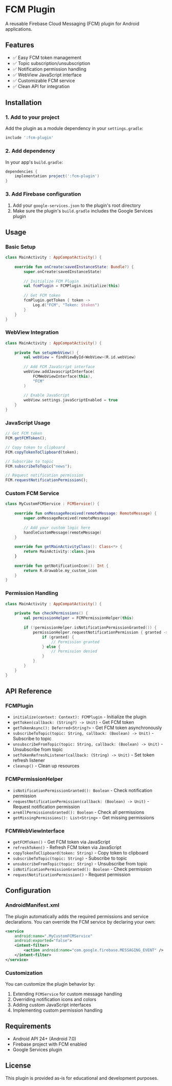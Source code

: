 # FCM Plugin

A reusable Firebase Cloud Messaging (FCM) plugin for Android applications.

## Features

- ✅ Easy FCM token management
- ✅ Topic subscription/unsubscription
- ✅ Notification permission handling
- ✅ WebView JavaScript interface
- ✅ Customizable FCM service
- ✅ Clean API for integration

## Installation

### 1. Add to your project

Add the plugin as a module dependency in your `settings.gradle`:

```gradle
include ':fcm-plugin'
```

### 2. Add dependency

In your app's `build.gradle`:

```gradle
dependencies {
    implementation project(':fcm-plugin')
}
```

### 3. Add Firebase configuration

1. Add your `google-services.json` to the plugin's root directory
2. Make sure the plugin's `build.gradle` includes the Google Services plugin

## Usage

### Basic Setup

```kotlin
class MainActivity : AppCompatActivity() {
    
    override fun onCreate(savedInstanceState: Bundle?) {
        super.onCreate(savedInstanceState)
        
        // Initialize FCM Plugin
        val fcmPlugin = FCMPlugin.initialize(this)
        
        // Get FCM token
        fcmPlugin.getToken { token ->
            Log.d("FCM", "Token: $token")
        }
    }
}
```

### WebView Integration

```kotlin
class MainActivity : AppCompatActivity() {
    
    private fun setupWebView() {
        val webView = findViewById<WebView>(R.id.webView)
        
        // Add FCM JavaScript interface
        webView.addJavascriptInterface(
            FCMWebViewInterface(this), 
            "FCM"
        )
        
        // Enable JavaScript
        webView.settings.javaScriptEnabled = true
    }
}
```

### JavaScript Usage

```javascript
// Get FCM token
FCM.getFCMToken();

// Copy token to clipboard
FCM.copyTokenToClipboard(token);

// Subscribe to topic
FCM.subscribeToTopic("news");

// Request notification permission
FCM.requestNotificationPermission();
```

### Custom FCM Service

```kotlin
class MyCustomFCMService : FCMService() {
    
    override fun onMessageReceived(remoteMessage: RemoteMessage) {
        super.onMessageReceived(remoteMessage)
        
        // Add your custom logic here
        handleCustomMessage(remoteMessage)
    }
    
    override fun getMainActivityClass(): Class<*> {
        return MainActivity::class.java
    }
    
    override fun getNotificationIcon(): Int {
        return R.drawable.my_custom_icon
    }
}
```

### Permission Handling

```kotlin
class MainActivity : AppCompatActivity() {
    
    private fun checkPermissions() {
        val permissionHelper = FCMPermissionHelper(this)
        
        if (!permissionHelper.isNotificationPermissionGranted()) {
            permissionHelper.requestNotificationPermission { granted ->
                if (granted) {
                    // Permission granted
                } else {
                    // Permission denied
                }
            }
        }
    }
}
```

## API Reference

### FCMPlugin

- `initialize(context: Context): FCMPlugin` - Initialize the plugin
- `getToken(callback: (String?) -> Unit)` - Get FCM token
- `getTokenAsync(): Deferred<String?>` - Get FCM token asynchronously
- `subscribeToTopic(topic: String, callback: (Boolean) -> Unit)` - Subscribe to topic
- `unsubscribeFromTopic(topic: String, callback: (Boolean) -> Unit)` - Unsubscribe from topic
- `setTokenRefreshListener(callback: (String) -> Unit)` - Set token refresh listener
- `cleanup()` - Clean up resources

### FCMPermissionHelper

- `isNotificationPermissionGranted(): Boolean` - Check notification permission
- `requestNotificationPermission(callback: (Boolean) -> Unit)` - Request notification permission
- `areAllPermissionsGranted(): Boolean` - Check all permissions
- `getMissingPermissions(): List<String>` - Get missing permissions

### FCMWebViewInterface

- `getFCMToken()` - Get FCM token via JavaScript
- `refreshToken()` - Refresh FCM token via JavaScript
- `copyTokenToClipboard(token: String)` - Copy token to clipboard
- `subscribeToTopic(topic: String)` - Subscribe to topic
- `unsubscribeFromTopic(topic: String)` - Unsubscribe from topic
- `isNotificationPermissionGranted(): Boolean` - Check permission
- `requestNotificationPermission()` - Request permission

## Configuration

### AndroidManifest.xml

The plugin automatically adds the required permissions and service declarations. You can override the FCM service by declaring your own:

```xml
<service
    android:name=".MyCustomFCMService"
    android:exported="false">
    <intent-filter>
        <action android:name="com.google.firebase.MESSAGING_EVENT" />
    </intent-filter>
</service>
```

### Customization

You can customize the plugin behavior by:

1. Extending `FCMService` for custom message handling
2. Overriding notification icons and colors
3. Adding custom JavaScript interfaces
4. Implementing custom permission handling

## Requirements

- Android API 24+ (Android 7.0)
- Firebase project with FCM enabled
- Google Services plugin

## License

This plugin is provided as-is for educational and development purposes.

